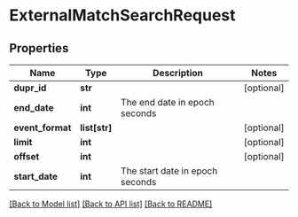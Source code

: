 # ExternalMatchSearchRequest

## Properties
Name | Type | Description | Notes
------------ | ------------- | ------------- | -------------
**dupr_id** | **str** |  | [optional] 
**end_date** | **int** | The end date in epoch seconds | 
**event_format** | **list[str]** |  | [optional] 
**limit** | **int** |  | [optional] 
**offset** | **int** |  | [optional] 
**start_date** | **int** | The start date in epoch seconds | 

[[Back to Model list]](../README.md#documentation-for-models) [[Back to API list]](../README.md#documentation-for-api-endpoints) [[Back to README]](../README.md)

